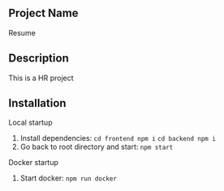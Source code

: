 ## Project Name
Resume

## Description
This is a HR project

## Installation
Local startup
1. Install dependencies: `cd frontend npm i`  `cd backend npm i`
2. Go back to root directory and start: `npm start`

Docker startup
1. Start docker: `npm run docker`
